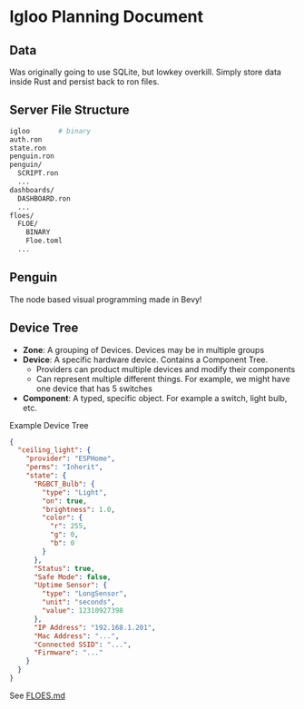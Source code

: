 # Igloo Planning Document

## Data

Was originally going to use SQLite, but lowkey overkill.
Simply store data inside Rust and persist back to ron files.


## Server File Structure
```bash
igloo       # binary
auth.ron
state.ron
penguin.ron
penguin/
  SCRIPT.ron
  ...
dashboards/
  DASHBOARD.ron
  ...
floes/
  FLOE/
    BINARY
    Floe.toml
  ...
```


## Penguin
The node based visual programming made in Bevy!

## Device Tree

 - **Zone**: A grouping of Devices. Devices may be in multiple groups
 - **Device**: A specific hardware device. Contains a Component Tree.
    - Providers can product multiple devices and modify their components
    - Can represent multiple different things. For example, we might have one device that has 5 switches
 - **Component**: A typed, specific object. For example a switch, light bulb, etc.

Example Device Tree
```json
{
  "ceiling_light": {
    "provider": "ESPHome",
    "perms": "Inherit",
    "state": {
      "RGBCT_Bulb": {
        "type": "Light",
        "on": true,
        "brightness": 1.0,
        "color": {
          "r": 255,
          "g": 0,
          "b": 0
        }
      },
      "Status": true,
      "Safe Mode": false,
      "Uptime Sensor": {
        "type": "LongSensor",
        "unit": "seconds",
        "value": 12310927398
      },
      "IP Address": "192.168.1.201",
      "Mac Address": "...",
      "Connected SSID": "...",
      "Firmware": "..."
    }
  }
}
```


See [FLOES.md](FLOES.md)




